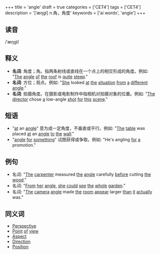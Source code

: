 +++
title = 'angle'
draft = true
categories = ['CET4']
tags = ['CET4']
description = '[ˈæŋgl] n.角，角度'
keywords = ['ai words', 'angle']
+++

## 读音
/ˈæŋɡl/

## 释义
- **名词**: 角度；角。指两条射线或直线在一个点上的相交形成的角度。例如: "[The](/post/the/) [angle](/post/angle/) [of](/post/of/) [the](/post/the/) [roof](/post/roof/) is [quite](/post/quite/) [steep](/post/steep/)."
- **名词**: 方位；观点。例如: "[She](/post/she/) looked [at](/post/at/) [the](/post/the/) [situation](/post/situation/) [from](/post/from/) [a](/post/a/) [different](/post/different/) [angle](/post/angle/)."
- **名词**: 拍摄角度。在摄影或电影制作中指相机对拍摄对象的位置。例如: "[The](/post/the/) [director](/post/director/) chose [a](/post/a/) low-angle [shot](/post/shot/) [for](/post/for/) [this](/post/this/) [scene](/post/scene/)."

## 短语
- "[at](/post/at/) an [angle](/post/angle/)" 意为成一定角度，不垂直或平行。例如: "[The](/post/the/) [table](/post/table/) was placed [at](/post/at/) an [angle](/post/angle/) [to](/post/to/) [the](/post/the/) [wall](/post/wall/)."
- "[angle](/post/angle/) [for](/post/for/) [something](/post/something/)" 试图获得或争取。例如: "He's angling [for](/post/for/) [a](/post/a/) promotion."

## 例句
- 名词: "[The](/post/the/) [carpenter](/post/carpenter/) measured [the](/post/the/) [angle](/post/angle/) carefully [before](/post/before/) cutting [the](/post/the/) [wood](/post/wood/)."
- 名词: "[From](/post/from/) [her](/post/her/) [angle](/post/angle/), [she](/post/she/) [could](/post/could/) [see](/post/see/) [the](/post/the/) [whole](/post/whole/) [garden](/post/garden/)."
- 名词: "[The](/post/the/) [camera](/post/camera/) [angle](/post/angle/) made [the](/post/the/) [room](/post/room/) [appear](/post/appear/) larger [than](/post/than/) [it](/post/it/) [actually](/post/actually/) was."

## 同义词
- [Perspective](/post/perspective/)
- [Point](/post/point/) [of](/post/of/) [view](/post/view/)
- [Aspect](/post/aspect/)
- [Direction](/post/direction/)
- [Position](/post/position/)
